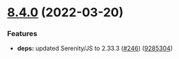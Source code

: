 # [8.4.0](https://github.com/protractor-cucumber-framework/protractor-cucumber-framework/compare/v8.3.1...v8.4.0) (2022-03-20)


### Features

* **deps:** updated Serenity/JS to 2.33.3 ([#246](https://github.com/protractor-cucumber-framework/protractor-cucumber-framework/issues/246)) ([9285304](https://github.com/protractor-cucumber-framework/protractor-cucumber-framework/commit/9285304b63d2e0406f88cd796ad8e608abfc8492))
